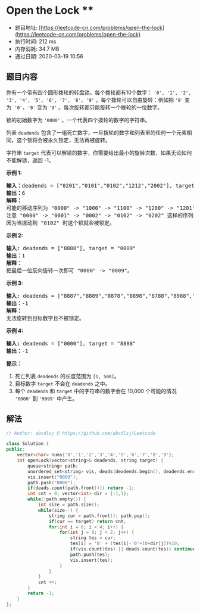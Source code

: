 # Open the Lock **
- 题目地址: [https://leetcode-cn.com/problems/open-the-lock](https://leetcode-cn.com/problems/open-the-lock)
- 执行时间: 212 ms
- 内存消耗: 34.7 MB
- 通过日期: 2020-03-19 10:56

## 题目内容
<p>你有一个带有四个圆形拨轮的转盘锁。每个拨轮都有10个数字： <code>'0', '1', '2', '3', '4', '5', '6', '7', '8', '9'</code> 。每个拨轮可以自由旋转：例如把 <code>'9'</code> 变为  <code>'0'</code><font color="#333333" face="Helvetica Neue, Helvetica, Arial, sans-serif"><span style="background-color:#ffffff; font-size:14px">，</span></font><code>'0'</code> 变为 <code>'9'</code> 。每次旋转都只能旋转一个拨轮的一位数字。</p>

<p>锁的初始数字为 <code>'0000'</code> ，一个代表四个拨轮的数字的字符串。</p>

<p>列表 <code>deadends</code> 包含了一组死亡数字，一旦拨轮的数字和列表里的任何一个元素相同，这个锁将会被永久锁定，无法再被旋转。</p>

<p>字符串 <code>target</code> 代表可以解锁的数字，你需要给出最小的旋转次数，如果无论如何不能解锁，返回 -1。</p>



<p><strong>示例 1:</strong></p>

<pre>
<strong>输入：</strong>deadends = ["0201","0101","0102","1212","2002"], target = "0202"
<strong>输出：</strong>6
<strong>解释：</strong>
可能的移动序列为 "0000" -> "1000" -> "1100" -> "1200" -> "1201" -> "1202" -> "0202"。
注意 "0000" -> "0001" -> "0002" -> "0102" -> "0202" 这样的序列是不能解锁的，
因为当拨动到 "0102" 时这个锁就会被锁定。
</pre>

<p><strong>示例 2:</strong></p>

<pre>
<strong>输入:</strong> deadends = ["8888"], target = "0009"
<strong>输出：</strong>1
<strong>解释：</strong>
把最后一位反向旋转一次即可 "0000" -> "0009"。
</pre>

<p><strong>示例 3:</strong></p>

<pre>
<strong>输入:</strong> deadends = ["8887","8889","8878","8898","8788","8988","7888","9888"], target = "8888"
<strong>输出：</strong>-1
<strong>解释：
</strong>无法旋转到目标数字且不被锁定。
</pre>

<p><strong>示例 4:</strong></p>

<pre>
<strong>输入:</strong> deadends = ["0000"], target = "8888"
<strong>输出：</strong>-1
</pre>



<p><strong>提示：</strong></p>

<ol>
	<li>死亡列表 <code>deadends</code> 的长度范围为 <code>[1, 500]</code>。</li>
	<li>目标数字 <code>target</code> 不会在 <code>deadends</code> 之中。</li>
	<li>每个 <code>deadends</code> 和 <code>target</code> 中的字符串的数字会在 10,000 个可能的情况 <code>'0000'</code> 到 <code>'9999'</code> 中产生。</li>
</ol>


## 解法
```cpp
// Author: abcdlsj @ https://github.com/abcdlsj/Leetcode

class Solution {
public:
    vector<char> nums{'0','1','2','3','4','5','6','7','8','9'};
    int openLock(vector<string>& deadends, string target) {
        queue<string> path;
        unordered_set<string> vis, deads(deadends.begin(), deadends.end());
        vis.insert("0000");
        path.push("0000");
        if(deads.count(path.front())) return -1;
        int cnt = 0; vector<int> dir = {-1,1};
        while(!path.empty()) {
            int size = path.size();
            while(size--) {
                string cur = path.front(); path.pop();
                if(cur == target) return cnt;
                for(int i = 0; i < 4; i++) {
                    for(int j = 0; j < 2; j++) {
                        string tes = cur;
                        tes[i] = '0' + (tes[i]-'0'+10+dir[j])%10;
                        if(vis.count(tes) || deads.count(tes)) continue;
                        path.push(tes);
                        vis.insert(tes);
                    }
                }
            }
            cnt ++;
        }
        return -1;
    }
};

```